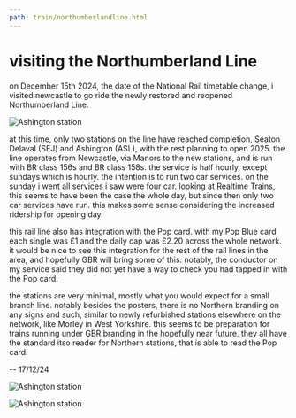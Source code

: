 ```yaml
---
path: train/northumberlandline.html
---
```


# visiting the Northumberland Line 

on December 15th 2024, the date of the National Rail timetable change, i visited newcastle to go ride the newly restored and reopened Northumberland Line. 

![Ashington station](/assets/train-ASL2.webp)

at this time, only two stations on the line have reached completion, Seaton Delaval (SEJ) and Ashington (ASL), with the rest planning to open 2025. the line operates from Newcastle, via Manors to the new stations, and is run with BR class 156s and BR class 158s. the service is half hourly, except sundays which is hourly. the intention is to run two car services. on the sunday i went all services i saw were four car. looking at Realtime Trains, this seems to have been the case the whole day, but since then only two car services have run. this makes some sense considering the increased ridership for opening day.

this rail line also has integration with the Pop card. with my Pop Blue card each single was £1 and the daily cap was £2.20 across the whole network. it would be nice to see this integration for the rest of the rail lines in the area, and hopefully GBR will bring some of this. notably, the conductor on my service said they did not yet have a way to check you had tapped in with the Pop card.

the stations are very minimal, mostly what you would expect for a small branch line. notably besides the posters, there is no Northern branding on any signs and such, similar to newly refurbished stations elsewhere on the network, like Morley in West Yorkshire. this seems to be preparation for trains running under GBR branding in the hopefully near future. they all have the standard itso reader for Northern stations, that is able to read the Pop card. 


-- 17/12/24

![Ashington station](/assets/train-ASL1.webp)


![Ashington station](/assets/train-ASL5.webp)
